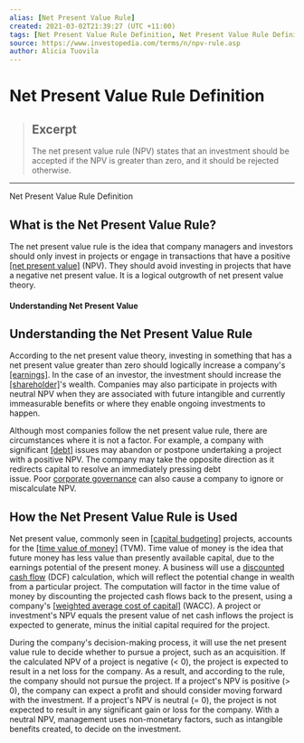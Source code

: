 ```yaml
---
alias: [Net Present Value Rule]
created: 2021-03-02T21:39:27 (UTC +11:00)
tags: [Net Present Value Rule Definition, Net Present Value Rule Definition]
source: https://www.investopedia.com/terms/n/npv-rule.asp
author: Alicia Tuovila
---
```


# Net Present Value Rule Definition

> ## Excerpt
> The net present value rule (NPV) states that an investment should be accepted if the NPV is greater than zero, and it should be rejected otherwise.

---

Net Present Value Rule Definition
## What is the Net Present Value Rule?

The net present value rule is the idea that company managers and investors should only invest in projects or engage in transactions that have a positive [[net present value]](https://www.investopedia.com/terms/n/npv.asp) (NPV). They should avoid investing in projects that have a negative net present value. It is a logical outgrowth of net present value theory.

#### Understanding Net Present Value

## Understanding the Net Present Value Rule

According to the net present value theory, investing in something that has a net present value greater than zero should logically increase a company's [[earnings]](https://www.investopedia.com/terms/e/earnings.asp). In the case of an investor, the investment should increase the [[shareholder]](https://www.investopedia.com/terms/s/shareholder.asp)'s wealth. Companies may also participate in projects with neutral NPV when they are associated with future intangible and currently immeasurable benefits or where they enable ongoing investments to happen.

Although most companies follow the net present value rule, there are circumstances where it is not a factor. For example, a company with significant [[debt]](https://www.investopedia.com/terms/d/debt.asp) issues may abandon or postpone undertaking a project with a positive NPV. The company may take the opposite direction as it redirects capital to resolve an immediately pressing debt issue. Poor [corporate governance](https://www.investopedia.com/terms/c/corporategovernance.asp) can also cause a company to ignore or miscalculate NPV.

## How the Net Present Value Rule is Used

Net present value, commonly seen in [[capital budgeting]](https://www.investopedia.com/terms/c/capitalbudgeting.asp) projects, accounts for the [[time value of money]](https://www.investopedia.com/terms/t/timevalueofmoney.asp) (TVM). Time value of money is the idea that future money has less value than presently available capital, due to the earnings potential of the present money. A business will use a [discounted cash flow](https://www.investopedia.com/terms/d/dcf.asp) (DCF) calculation, which will reflect the potential change in wealth from a particular project. The computation will factor in the time value of money by discounting the projected cash flows back to the present, using a company's [[weighted average cost of capital]](https://www.investopedia.com/terms/w/wacc.asp) (WACC). A project or investment's NPV equals the present value of net cash inflows the project is expected to generate, minus the initial capital required for the project.

During the company's decision-making process, it will use the net present value rule to decide whether to pursue a project, such as an acquisition. If the calculated NPV of a project is negative (< 0), the project is expected to result in a net loss for the company. As a result, and according to the rule, the company should not pursue the project. If a project's NPV is positive (> 0), the company can expect a profit and should consider moving forward with the investment. If a project's NPV is neutral (= 0), the project is not expected to result in any significant gain or loss for the company. With a neutral NPV, management uses non-monetary factors, such as intangible benefits created, to decide on the investment.
